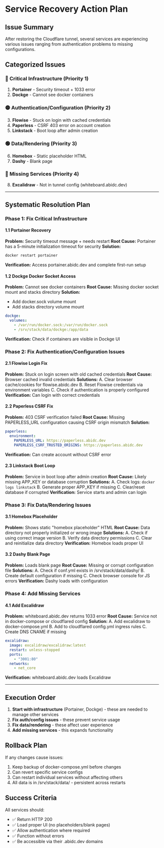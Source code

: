 # Service Recovery Action Plan

## Issue Summary
After restoring the Cloudflare tunnel, several services are experiencing various issues ranging from authentication problems to missing configurations.

## Categorized Issues

### 🔴 Critical Infrastructure (Priority 1)
1. **Portainer** - Security timeout + 1033 error
2. **Dockge** - Cannot see docker containers

### 🟡 Authentication/Configuration (Priority 2)
3. **Flowise** - Stuck on login with cached credentials
4. **Paperless** - CSRF 403 error on account creation
5. **Linkstack** - Boot loop after admin creation

### 🟢 Data/Rendering (Priority 3)
6. **Homebox** - Static placeholder HTML
7. **Dashy** - Blank page

### 🔵 Missing Services (Priority 4)
8. **Excalidraw** - Not in tunnel config (whiteboard.abidc.dev)

---

## Systematic Resolution Plan

### Phase 1: Fix Critical Infrastructure

#### 1.1 Portainer Recovery
**Problem:** Security timeout message + needs restart
**Root Cause:** Portainer has a 5-minute initialization timeout for security
**Solution:**
```bash
docker restart portainer
```
**Verification:** Access portainer.abidc.dev and complete first-run setup

#### 1.2 Dockge Docker Socket Access
**Problem:** Cannot see docker containers
**Root Cause:** Missing docker socket mount and stacks directory
**Solution:**
- Add docker.sock volume mount
- Add stacks directory volume mount
```yaml
dockge:
  volumes:
    - /var/run/docker.sock:/var/run/docker.sock
    - /srv/stack/data/dockge:/app/data
```
**Verification:** Check if containers are visible in Dockge UI

### Phase 2: Fix Authentication/Configuration Issues

#### 2.1 Flowise Login Fix
**Problem:** Stuck on login screen with old cached credentials
**Root Cause:** Browser cached invalid credentials
**Solutions:**
A. Clear browser cache/cookies for flowise.abidc.dev
B. Reset Flowise credentials via environment variables
C. Check if authentication is properly configured
**Verification:** Can login with correct credentials

#### 2.2 Paperless CSRF Fix
**Problem:** 403 CSRF verification failed
**Root Cause:** Missing PAPERLESS_URL configuration causing CSRF origin mismatch
**Solution:**
```yaml
paperless:
  environment:
    PAPERLESS_URL: https://paperless.abidc.dev
    PAPERLESS_CSRF_TRUSTED_ORIGINS: https://paperless.abidc.dev
```
**Verification:** Can create account without CSRF error

#### 2.3 Linkstack Boot Loop
**Problem:** Service in boot loop after admin creation
**Root Cause:** Likely missing APP_KEY or database corruption
**Solutions:**
A. Check logs: `docker logs linkstack`
B. Generate proper APP_KEY if missing
C. Clear/reset database if corrupted
**Verification:** Service starts and admin can login

### Phase 3: Fix Data/Rendering Issues

#### 3.1 Homebox Placeholder
**Problem:** Shows static "homebox placeholder" HTML
**Root Cause:** Data directory not properly initialized or wrong image
**Solutions:**
A. Check if using correct image version
B. Verify data directory permissions
C. Clear and reinitialize data directory
**Verification:** Homebox loads proper UI

#### 3.2 Dashy Blank Page
**Problem:** Loads blank page
**Root Cause:** Missing or corrupt configuration file
**Solutions:**
A. Check if conf.yml exists in /srv/stack/data/dashy/
B. Create default configuration if missing
C. Check browser console for JS errors
**Verification:** Dashy loads with configuration

### Phase 4: Add Missing Services

#### 4.1 Add Excalidraw
**Problem:** whiteboard.abidc.dev returns 1033 error
**Root Cause:** Service not in docker-compose or cloudflared config
**Solution:**
A. Add excalidraw to docker-compose.yml
B. Add to cloudflared config.yml ingress rules
C. Create DNS CNAME if missing
```yaml
excalidraw:
  image: excalidraw/excalidraw:latest
  restart: unless-stopped
  ports:
    - "3001:80"
  networks:
    - net_core
```
**Verification:** whiteboard.abidc.dev loads Excalidraw

---

## Execution Order

1. **Start with infrastructure** (Portainer, Dockge) - these are needed to manage other services
2. **Fix auth/config issues** - these prevent service usage
3. **Fix data/rendering** - these affect user experience
4. **Add missing services** - this expands functionality

## Rollback Plan

If any changes cause issues:
1. Keep backup of docker-compose.yml before changes
2. Can revert specific service configs
3. Can restart individual services without affecting others
4. All data is in /srv/stack/data/ - persistent across restarts

## Success Criteria

All services should:
- ✅ Return HTTP 200
- ✅ Load proper UI (no placeholders/blank pages)
- ✅ Allow authentication where required
- ✅ Function without errors
- ✅ Be accessible via their .abidc.dev domains